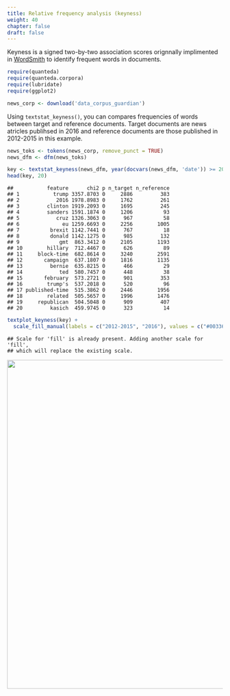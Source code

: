 ```yaml
---
title: Relative frequency analysis (keyness)
weight: 40
chapter: false
draft: false
---
```


Keyness is a signed two-by-two association scores orignnally implimented in [WordSmith](http://www.lexically.net/wordsmith/) to identify frequent words in documents.


```r
require(quanteda)
require(quanteda.corpora)
require(lubridate)
require(ggplot2)
```



```r
news_corp <- download('data_corpus_guardian')
```



Using `textstat_keyness()`, you can compares frequencies of words between target and reference documents. Target documents are news atricles publihsed in 2016 and reference documents are those published in 2012-2015 in this example.


```r
news_toks <- tokens(news_corp, remove_punct = TRUE) 
news_dfm <- dfm(news_toks)

key <- textstat_keyness(news_dfm, year(docvars(news_dfm, 'date')) >= 2016)
head(key, 20)
```

```
##           feature      chi2 p n_target n_reference
## 1           trump 3357.8703 0     2886         383
## 2            2016 1978.8983 0     1762         261
## 3         clinton 1919.2093 0     1695         245
## 4         sanders 1591.1874 0     1206          93
## 5            cruz 1326.3063 0      967          58
## 6              eu 1259.6693 0     2256        1005
## 7          brexit 1142.7441 0      767          18
## 8          donald 1142.1275 0      985         132
## 9             gmt  863.3412 0     2105        1193
## 10        hillary  712.4467 0      626          89
## 11     block-time  682.8614 0     3240        2591
## 12       campaign  637.1807 0     1816        1135
## 13         bernie  635.8215 0      466          29
## 14            ted  580.7457 0      448          38
## 15       february  573.2721 0      901         353
## 16        trump's  537.2018 0      520          96
## 17 published-time  515.3862 0     2446        1956
## 18        related  505.5657 0     1996        1476
## 19     republican  504.5048 0      909         407
## 20         kasich  459.9745 0      323          14
```

```r
textplot_keyness(key) + 
  scale_fill_manual(labels = c("2012-2015", "2016"), values = c("#003366", "#CC3333"))
```

```
## Scale for 'fill' is already present. Adding another scale for 'fill',
## which will replace the existing scale.
```

<img src="/statistical-analysis/keyness_files/figure-html/unnamed-chunk-4-1.svg" width="768" />


